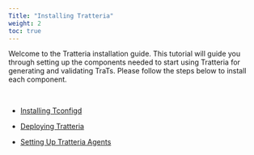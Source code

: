 ```yaml
---
Title: "Installing Tratteria"
weight: 2
toc: true
---
```


Welcome to the Tratteria installation guide. This tutorial will guide you through setting up the components needed to start using Tratteria for generating and validating TraTs. Please follow the steps below to install each component.

&nbsp;

- [Installing Tconfigd](/docs/installation/installing-tconfigd)

- [Deploying Tratteria](/docs/installation/deploying-tratteria)

- [Setting Up Tratteria Agents](/docs/installation/setting-up-tratteria-agents)